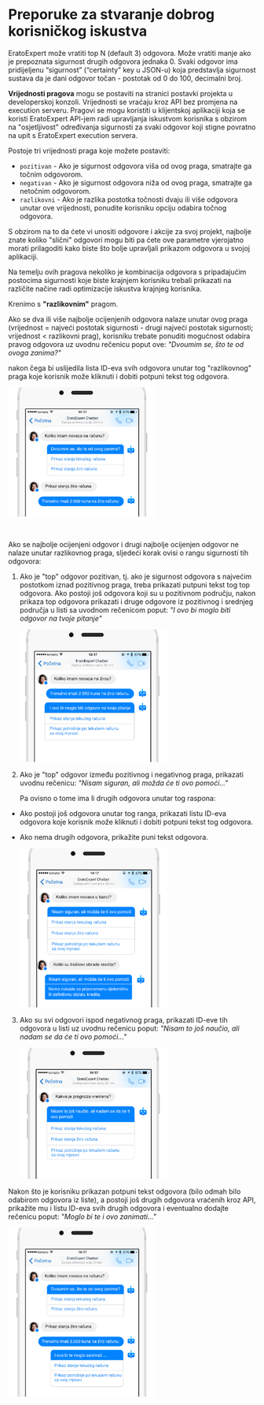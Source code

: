 # Preporuke za stvaranje dobrog korisničkog iskustva

EratoExpert može vratiti top N (default 3) odgovora. Može vratiti manje ako je prepoznata sigurnost drugih odgovora jednaka 0.
Svaki odgovor ima pridijeljenu “sigurnost” (“certainty” key u JSON-u) koja predstavlja sigurnost sustava da je dani odgovor točan - postotak od 0 do 100, decimalni broj.

**Vrijednosti pragova** mogu se postaviti na stranici postavki projekta u developerskoj konzoli. Vrijednosti se vraćaju kroz API bez promjena na execution serveru.
Pragovi se mogu koristiti u klijentskoj aplikaciji koja se koristi EratoExpert API-jem radi upravljanja iskustvom korisnika s obzirom na "osjetljivost" određivanja sigurnosti za svaki odgovor koji stigne povratno na upit s EratoExpert execution servera.

Postoje tri vrijednosti praga koje možete postaviti:

 * `pozitivan` - Ako je sigurnost odgovora viša od ovog praga, smatrajte ga točnim odgovorom.
 * `negativan` - Ako je sigurnost odgovora niža od ovog praga, smatrajte ga netočnim odgovorom.
 * `razlikovni` - Ako je razlika postotka točnosti dvaju ili više odgovora unutar ove vrijednosti, ponudite korisniku opciju odabira točnog odgovora.

S obzirom na to da ćete vi unositi odgovore i akcije za svoj projekt, najbolje znate koliko "slični" odgovori mogu biti pa ćete ove parametre vjerojatno morati prilagoditi kako biste što bolje upravljali prikazom odgovora u svojoj aplikaciji.

Na temelju ovih pragova nekoliko je kombinacija odgovora s pripadajućim postocima sigurnosti koje biste krajnjem korisniku trebali prikazati na različite načine radi optimizacije iskustva krajnjeg korisnika.

Krenimo s **"razlikovnim"** pragom.

Ako se dva ili više najbolje ocijenjenih odgovora nalaze unutar ovog praga (vrijednost = najveći postotak sigurnosti - drugi najveći postotak sigurnosti; vrijednost < razlikovni prag), korisniku trebate ponuditi mogućnost odabira pravog odgovora uz uvodnu rečenicu poput ove: 
*"Dvoumim se, što te od ovoga zanima?"*

nakon čega bi uslijedila lista ID-eva svih odgovora unutar tog "razlikovnog" praga koje korisnik može kliknuti i dobiti potpuni tekst tog odgovora.

<img src="../images/knowledge_guidelines/differential.png" width="300">

&nbsp;

Ako se najbolje ocijenjeni odgovor i drugi najbolje ocijenjen odgovor ne nalaze unutar razlikovnog praga, sljedeći korak ovisi o rangu sigurnosti tih odgovora:

 1. Ako je "top" odgovor pozitivan, tj. ako je sigurnost odgovora s najvećim postotkom iznad pozitivnog praga, treba prikazati putpuni tekst tog top odgovora. 
    Ako postoji još odgovora koji su u pozitivnom području, nakon prikaza top odgovora prikazati i druge odgovore iz pozitivnog i srednjeg područja u listi sa uvodnom rečenicom poput:
    *"I ovo bi moglo biti odgovor na tvoje pitanje"*
    
    <img src="../images/knowledge_guidelines/best_with_others.png" width="300">           

 2. Ako je "top" odgovor između pozitivnog i negativnog praga, prikazati uvodnu rečenicu:
    *"Nisam siguran, ali možda će ti ovo pomoći..."*
    
    Pa ovisno o tome ima li drugih odgovora unutar tog raspona:
  * Ako postoji još odgovora unutar tog ranga, prikazati listu ID-eva odgovora koje korisnik može kliknuti i dobiti potpuni tekst tog odgovora.

  * Ako nema drugih odgovora, prikažite puni tekst odgovora.

    <img src="../images/knowledge_guidelines/uncertain.png" width="300">

 3. Ako su svi odgovori ispod negativnog praga, prikazati ID-eve tih odgovora u listi uz uvodnu rečenicu poput:
    *"Nisam to još naučio, ali nadam se da će ti ovo pomoći..."*

    <img src="../images/knowledge_guidelines/unknown.png" width="300">

Nakon što je korisniku prikazan potpuni tekst odgovora (bilo odmah bilo odabirom odgovora iz liste), a postoji još drugih odgovora vraćenih kroz API, prikažite mu i listu ID-eva svih drugih odgovora i eventualno dodajte rečenicu poput:
   *"Moglo bi te i ovo zanimati..."*

   <img src="../images/knowledge_guidelines/show_more.png" width="300">


<!-- Repetitive ... ? -->


